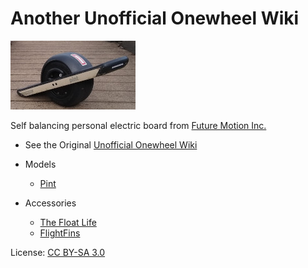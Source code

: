 # Another Unofficial Onewheel Wiki
![Pint](wiki/media/pint-200.jpg)

Self balancing personal electric board from [Future Motion Inc.](https://onewheel.com/)

* See the Original [Unofficial Onewheel Wiki](https://onewheel.wiki/Main_Page)
* Models
  * [Pint](wiki/Pint.md)

* Accessories
  * [The Float Life](https://float-supply.com/)
  * [FlightFins](https://www.flightfins.com/)

License: [CC BY-SA 3.0](LICENSE)
